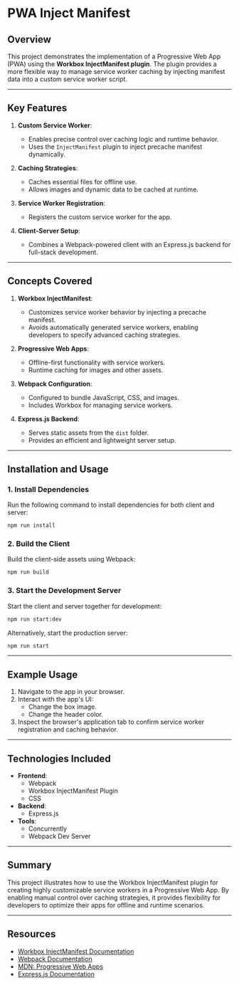 # PWA Inject Manifest

## Overview

This project demonstrates the implementation of a Progressive Web App (PWA) using the **Workbox InjectManifest plugin**. The plugin provides a more flexible way to manage service worker caching by injecting manifest data into a custom service worker script.

---

## Key Features

1. **Custom Service Worker**:

   - Enables precise control over caching logic and runtime behavior.
   - Uses the `InjectManifest` plugin to inject precache manifest dynamically.

2. **Caching Strategies**:

   - Caches essential files for offline use.
   - Allows images and dynamic data to be cached at runtime.

3. **Service Worker Registration**:

   - Registers the custom service worker for the app.

4. **Client-Server Setup**:
   - Combines a Webpack-powered client with an Express.js backend for full-stack development.

---

## Concepts Covered

1. **Workbox InjectManifest**:

   - Customizes service worker behavior by injecting a precache manifest.
   - Avoids automatically generated service workers, enabling developers to specify advanced caching strategies.

2. **Progressive Web Apps**:

   - Offline-first functionality with service workers.
   - Runtime caching for images and other assets.

3. **Webpack Configuration**:

   - Configured to bundle JavaScript, CSS, and images.
   - Includes Workbox for managing service workers.

4. **Express.js Backend**:
   - Serves static assets from the `dist` folder.
   - Provides an efficient and lightweight server setup.

---

## Installation and Usage

### **1. Install Dependencies**

Run the following command to install dependencies for both client and server:

```bash
npm run install
```

### **2. Build the Client**

Build the client-side assets using Webpack:

```bash
npm run build
```

### **3. Start the Development Server**

Start the client and server together for development:

```bash
npm run start:dev
```

Alternatively, start the production server:

```bash
npm run start
```

---

## Example Usage

1. Navigate to the app in your browser.
2. Interact with the app's UI:
   - Change the box image.
   - Change the header color.
3. Inspect the browser's application tab to confirm service worker registration and caching behavior.

---

## Technologies Included

- **Frontend**:
  - Webpack
  - Workbox InjectManifest Plugin
  - CSS
- **Backend**:
  - Express.js
- **Tools**:
  - Concurrently
  - Webpack Dev Server

---

## Summary

This project illustrates how to use the Workbox InjectManifest plugin for creating highly customizable service workers in a Progressive Web App. By enabling manual control over caching strategies, it provides flexibility for developers to optimize their apps for offline and runtime scenarios.

---

## Resources

- [Workbox InjectManifest Documentation](https://developer.chrome.com/docs/workbox/modules/workbox-build/#injectmanifest-mode)
- [Webpack Documentation](https://webpack.js.org/concepts/)
- [MDN: Progressive Web Apps](https://developer.mozilla.org/en-US/docs/Web/Progressive_web_apps)
- [Express.js Documentation](https://expressjs.com/)
